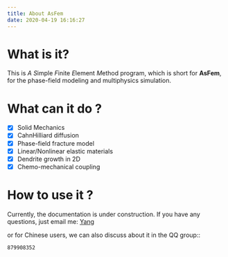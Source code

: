 ```yaml
---
title: About AsFem
date: 2020-04-19 16:16:27
---
```


# What is it?
This is *A* *S*imple *F*inite *E*lement *M*ethod program, which is short for **AsFem**, for the phase-field modeling and multiphysics simulation.

# What can it do ?

- [x] Solid Mechanics
- [x] CahnHilliard diffusion
- [x] Phase-field fracture model
- [x] Linear/Nonlinear elastic materials
- [x] Dendrite growth in 2D
- [x] Chemo-mechanical coupling

# How to use it ?
Currently, the documentation is under construction. If you have any questions, just email me: [Yang](mailto:walkandthinker@gmail.com)

or for Chinese users, we can also discuss about it in the QQ group::
```
879908352
```
